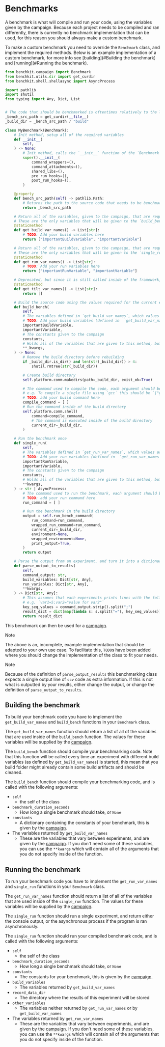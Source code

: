 # Benchmarks

A benchmark is what will compile and run your code, using the variables given by the campaign.
Because each project needs to be compiled and ran differently, there is currently no benchmark implementation that can be used, for this reason you should always make a custom benchmark.

To make a custom benchmark you need to override the `Benchmark` class, and implement the required methods.
Below is an example implementation of a custom benchmark, for more info see [building](#Building the benchmark) and [running](#Running the benchmark).
```python
from benchkit.campaign import Benchmark
from benchkit.utils.dir import get_curdir
from benchkit.shell.shellasync import AsyncProcess

import pathlib
import shutil
from typing import Any, Dict, List


# The code that should be benchmarked is oftentimes relatively to the location of the current file, which can be gotten using the following method
_bench_src_path = get_curdir(__file__)
_build_dir = _bench_src_path / "build"

class MyBenchmark(Benchmark):
    # Init method, setup all of the required variables
    def __init__(
        self,
    ) -> None:
        # Init method, calls the `__init__` function of the `Benchmark` class
        super().__init__(
            command_wrappers=(),
            command_attachments=(),
            shared_libs=(),
            pre_run_hooks=(),
            post_run_hooks=(),
        )

    @property
    def bench_src_path(self) -> pathlib.Path:
        # Returns the path to the source code that needs to be benchmarked
        return _bench_src_path

    # Return all of the variables, given to the campaign, that are required to build the source code.
    # These are the only variables that will be given to the `build_bench` method.
    @staticmethod
    def get_build_var_names() -> List[str]:
        # TODO: Add your build variables here
        return ["importantBuildVariable", "importantVariable"]

    # Return all of the variables, given to the campaign, that are required to run the benchmark.
    # These are the only variables that will be given to the `single_run` method.
    @staticmethod
    def get_run_var_names() -> List[str]:
        # TODO: Add your run variables here
        return ["importantRunVariable", "importantVariable"]

    # Deprecated, but since it is still called inside of the framework, it should still be overwritten, but only an empty array should be returned.
    @staticmethod
    def get_tilt_var_names() -> List[str]:
        return []

    # Build the source code using the values required for the current experiment
    def build_bench(
        self,
        # The variables defined in `get_build_var_names`, which values are given by the campaign
        # TODO: Add your build variables (defined in  `get_build_var_names`) here.
        importantBuildVariable,
        importantVariable,
        # The constants given to the campaign
        constants,
        # Holds all of the variables that are given to this method, but not used
        **_kwargs,
    ) -> None:
        # Remove the build directory before rebuilding
        if _build_dir.is_dir() and len(str(_build_dir)) > 4:
            shutil.rmtree(str(_build_dir))

        # Create build directory
        self.platform.comm.makedirs(path=_build_dir, exist_ok=True)

        # The command used to compile the code, each argument should be its own string in the array.
        # e.g. To compile a single file using `gcc` this should be `["gcc", path_to_file]`
        # TODO: add your build command here
        compile_command = [ ]
        # Run the command inside of the build directory
        self.platform.comm.shell(
            command=compile_command,
            # The command is executed inside of the build directory
            current_dir=_build_dir,
        )

    # Run the benchmark once
    def single_run(
        self,
        # The variables defined in `get_run_var_names`, which values are given by the campaign
        # TODO: Add your run variables (defined in  `get_run_var_names`) here.
        importantRunVariable,
        importantVariable,
        # The constants given to the campaign
        constants,
        # Holds all of the variables that are given to this method, but not used
        **kwargs,
    ) -> str | AsyncProcess:
        # The command used to run the benchmark, each argument should be its own string in the array.
        # TODO: add your run command here
        run_command = [ ]

        # Run the benchmark in the build directory
        output = self.run_bench_command(
            run_command=run_command,
            wrapped_run_command=run_command,
            current_dir=_build_dir,
            environment=None,
            wrapped_environment=None,
            print_output=True,
        )
        return output

    # Parse the output from an experiment, and turn it into a dictionary, any information that is returned from this method will be added to the output `csv` file
    def parse_output_to_results(
        self,
        command_output: str,
        build_variables: Dict[str, Any],
        run_variables: Dict[str, Any],
        **kwargs,
    ) -> Dict[str, Any]:
        # This assumes that each experiments prints lines with the following format `<variable>=<value>`, delimited with `;`
        # e.g. `var1=5;var2="value for var2"`
        key_seq_values = command_output.strip().split(";")
        result_dict = dict(map(lambda s: s.split("="), key_seq_values))
        return result_dict
```
This benchmark can then be used for a [campaign](campaign.md).

> [!NOTE]
> The above is an, incomplete, example implementation that should be adapted to your own use case.
> To facilitate this, `TODO`s have been added where you should change the implementation of the class to fit your needs.

> [!NOTE]
> Because of the definition of `parse_output_results` this benchmarking class expects a single output line of `scv` code as extra information.
> If this is not what is outputted by your results, either change the output, or change the definition of `parse_output_to_results`.

## Building the benchmark

To build your benchmark code you have to implement the `get_build_var_names` and `build_bench` functions in your `Benchmark` class.

The `get_build_var_names` function should return a list of all of the variables that are used inside of the `build_bench` function.
The values for these variables will be supplied by the [campaign](campaign.md).

The `build_bench` function should compile your benchmarking code.
Note that this function will be called every time an experiment with different build variables (as defined by `get_build_var_names`) is started, this mean that you build folder might already contain some build artifacts and should be cleaned.

The `build_bench` function should compile your benchmarking code, and is called with the following arguments:
* `self`
    * the self of the class
* `benchmark_duration_seconds`
    * How long a single benchmark should take, or `None`
* `constants`
    * A dictionary containing the constants of your benchmark, this is given by the [campaign](campaign.md).
* The variables returned by `get_build_var_names`
    * These are the variables that vary between experiments, and are given by the [campaign](campaign.md).
If you don't need some of these variables, you can use the `**kwargs` which will contain all of the arguments that you do not specify inside of the function.

## Running the benchmark

To run your benchmark code you have to implement the `get_run_var_names` and `single_run` functions in your `Benchmark` class.

The `get_run_var_names` function should return a list of all of the variables that are used inside of the `single_run` function.
The values for these variables will be supplied by the [campaign](campaign.md).

The `single_run` function should run a single experiment, and return either the console output, or the asynchronous process if the program is ran asynchronously.

The `single_run` function should run your compiled benchmark code, and is called with the following arguments:
* `self`
    * the self of the class
* `benchmark_duration_seconds`
    * How long a single benchmark should take, or `None`
* `constants`
    * The constants for your benchmark, this is given by the [campaign](campaign.md).
* `build_variables`
    * The variables returned by `get_build_var_names`
* `record_data_dir`
    * The directory where the results of this experiment will be stored
* `other_variables`
    * The variables neither returned by `get_run_var_names` or by `get_build_var_names` 
* The variables returned by `get_run_var_names`
    * These are the variables that vary between experiments, and are given by the [campaign](campaign.md).
If you don't need some of these variables, you can use the `**kwargs` which will contain all of the arguments that you do not specify inside of the function.
